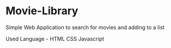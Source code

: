 # Movie-Library

Simple Web Application to search for movies and adding to a list

Used Language - 
HTML
CSS
Javascript
